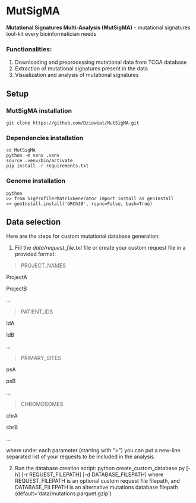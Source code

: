 # MutSigMA

**Mutational Signatures Multi-Analysis (MutSigMA)** - mutational signatures tool-kit every bioinformatician needs

### Functionalities:
1) Downloading and preprocessing mutational data from TCGA database
2) Extraction of mutational signatures present in the data
3) Visualization and analysis of mutational signatures

## Setup

### MutSigMA installation
    git clone https://github.com/Dziewiat/MutSigMA.git

### Dependencies installation
    cd MutSigMA
    python -m venv .venv
    source .venv/bin/activate
    pip install -r requirements.txt

### Genome installation
    python
    >> from SigProfilerMatrixGenerator import install as genInstall
    >> genInstall.install('GRCh38', rsync=False, bash=True)

## Data selection
Here are the steps for custom mutational database generation:
1) Fill the *data/request_file.txt* file or create your custom request file in a provided format:

>PROJECT_NAMES

ProjectA

ProjectB

...

>PATIENT_IDS

IdA

IdB

...

>PRIMARY_SITES

psA   

psB

...

>CHROMOSOMES

chrA

chrB

...

where under each parameter (starting with ">") you can put a new-line separated list of your requests to be included in the analysis.

2) Run the database creation script:
    python create_custom_database.py [-h] [-r REQUEST_FILEPATH] [-d DATABASE_FILEPATH]
where REQUEST_FILEPATH is an optional custom request file filepath, and DATABASE_FILEPATH is an alternative mutations database filepath (default='data/mutations.parquet.gzip')
